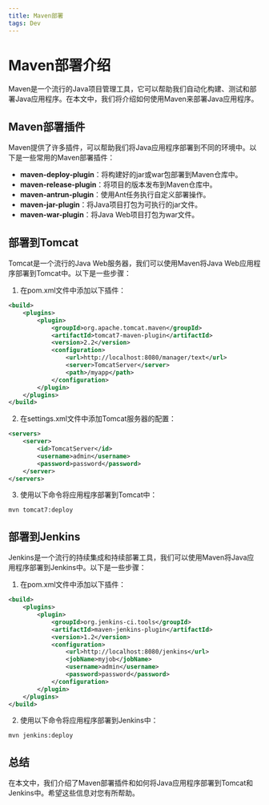 ```yaml
---
title: Maven部署
tags: Dev
---
```


# Maven部署介绍

Maven是一个流行的Java项目管理工具，它可以帮助我们自动化构建、测试和部署Java应用程序。在本文中，我们将介绍如何使用Maven来部署Java应用程序。<!--more-->

## Maven部署插件

Maven提供了许多插件，可以帮助我们将Java应用程序部署到不同的环境中。以下是一些常用的Maven部署插件：

- **maven-deploy-plugin**：将构建好的jar或war包部署到Maven仓库中。
- **maven-release-plugin**：将项目的版本发布到Maven仓库中。
- **maven-antrun-plugin**：使用Ant任务执行自定义部署操作。
- **maven-jar-plugin**：将Java项目打包为可执行的jar文件。
- **maven-war-plugin**：将Java Web项目打包为war文件。

## 部署到Tomcat

Tomcat是一个流行的Java Web服务器，我们可以使用Maven将Java Web应用程序部署到Tomcat中。以下是一些步骤：

1. 在pom.xml文件中添加以下插件：

```xml
<build>
    <plugins>
        <plugin>
            <groupId>org.apache.tomcat.maven</groupId>
            <artifactId>tomcat7-maven-plugin</artifactId>
            <version>2.2</version>
            <configuration>
                <url>http://localhost:8080/manager/text</url>
                <server>TomcatServer</server>
                <path>/myapp</path>
            </configuration>
        </plugin>
    </plugins>
</build>
```

2. 在settings.xml文件中添加Tomcat服务器的配置：

```xml
<servers>
    <server>
        <id>TomcatServer</id>
        <username>admin</username>
        <password>password</password>
    </server>
</servers>
```

3. 使用以下命令将应用程序部署到Tomcat中：

```
mvn tomcat7:deploy
```

## 部署到Jenkins

Jenkins是一个流行的持续集成和持续部署工具，我们可以使用Maven将Java应用程序部署到Jenkins中。以下是一些步骤：

1. 在pom.xml文件中添加以下插件：

```xml
<build>
    <plugins>
        <plugin>
            <groupId>org.jenkins-ci.tools</groupId>
            <artifactId>maven-jenkins-plugin</artifactId>
            <version>1.2</version>
            <configuration>
                <url>http://localhost:8080/jenkins</url>
                <jobName>myjob</jobName>
                <username>admin</username>
                <password>password</password>
            </configuration>
        </plugin>
    </plugins>
</build>
```

2. 使用以下命令将应用程序部署到Jenkins中：

```
mvn jenkins:deploy
```

## 总结

在本文中，我们介绍了Maven部署插件和如何将Java应用程序部署到Tomcat和Jenkins中。希望这些信息对您有所帮助。